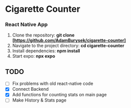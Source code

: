# Cigarette Counter

### React Native App

1. Clone the repository: **git clone [https://github.com/AdamBurysek/cigarette-counter]**
2. Navigate to the project directory: **cd cigarette-counter**
3. Install dependencies: **npm install**
4. Start expo: **npx expo**

## TODO

- [ ] Fix problems with old react-native code
- [x] Connect Backend
- [x] Add functions for counting stats on main page
- [ ] Make History & Stats page
